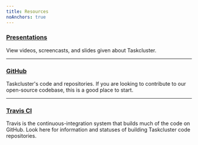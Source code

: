 ```yaml
---
title: Resources
noAnchors: true
---
```


### [<span class="glyphicon glyphicon-blackboard" aria-hidden="true"></span> Presentations](/presentations)

View videos, screencasts, and slides given about Taskcluster.

---

### [<span class="glyphicon glyphicon-random" aria-hidden="true"></span> GitHub](https://github.com/taskcluster)

Taskcluster's code and repositories. If you are looking to contribute to our open-source codebase, this is a good place to start.

---

### [<span class="glyphicon glyphicon-compressed" aria-hidden="true"></span> Travis CI](https://travis-ci.org/taskcluster)

Travis is the continuous-integration system that builds much of the code on GitHub. Look here for information and statuses
of building Taskcluster code repositories.
